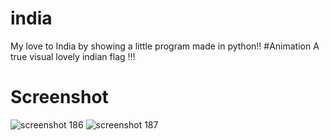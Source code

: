 # india
My love to India by showing a little program made in python!!
#Animation
A true visual lovely indian flag !!!
# Screenshot
![screenshot 186](https://user-images.githubusercontent.com/40573988/44144824-aa728cf2-a0a6-11e8-85e5-36f453a65e51.png)
![screenshot 187](https://user-images.githubusercontent.com/40573988/44144826-aabb6260-a0a6-11e8-9d9c-c435e9fd5a82.png)

